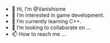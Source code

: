 - 👋 Hi, I’m @Vanishisme
- 👀 I’m interested in game development.
- 🌱 I’m currently learning C++.
- 💞️ I’m looking to collaborate on ...
- 📫 How to reach me ...

<!---
Vanishisme/Vanishisme is a ✨ special ✨ repository because its `README.md` (this file) appears on your GitHub profile.
You can click the Preview link to take a look at your changes.
--->
